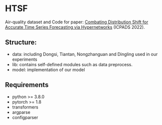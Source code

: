 # HTSF
Air-quality dataset and Code for paper: [Combating Distribution Shift for Accurate Time Series Forecasting via Hypernetworks](https://arxiv.org/pdf/2202.10808.pdf) (ICPADS 2022).
## Structure:
- data: including Dongsi, Tiantan, Nongzhanguan and Dingling used in our experiments
- lib: contains self-defined modules such as data preprocess.
- model: implementation of our model
## Requirements
- python >= 3.8.0
- pytorch >= 1.8
- transformers
- argparse
- configparser
